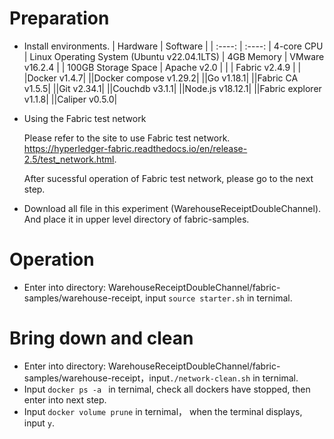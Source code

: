 # Preparation
- Install environments.
  | Hardware  | Software | 
  | :----: | :----: | 
  4-core CPU | Linux Operating System (Ubuntu v22.04.1LTS) | 
  4GB Memory | VMware v16.2.4 | 
  | 100GB Storage Space | Apache v2.0 | 
  | | Fabric v2.4.9 | 
  | |Docker v1.4.7|
  ||Docker compose v1.29.2|
  ||Go v1.18.1|
  ||Fabric CA v1.5.5|
  ||Git v2.34.1|
  ||Couchdb v3.1.1|
  ||Node.js v18.12.1|
  ||Fabric explorer v1.1.8|
  ||Caliper v0.5.0|
   
- Using the Fabric test network

  Please refer to the site to use Fabric test network.  
  https://hyperledger-fabric.readthedocs.io/en/release-2.5/test_network.html.

  After sucessful operation of Fabric test network, please go to the next step.
  
- Download all file in this experiment (WarehouseReceiptDoubleChannel). And place it in upper level directory of fabric-samples.
  
# Operation
- Enter into directory: WarehouseReceiptDoubleChannel/fabric-samples/warehouse-receipt, input ```source starter.sh``` in ternimal. 

# Bring down and clean
- Enter into directory: WarehouseReceiptDoubleChannel/fabric-samples/warehouse-receipt，input```./network-clean.sh``` in ternimal.
- Input ```docker ps -a ``` in ternimal, check all dockers have stopped, then enter into next step.
- Input ```docker volume prune``` in ternimal， when the terminal displays, input ```y```.
  

